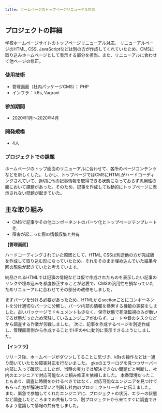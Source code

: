 ```yaml
---
title: ホームページのトップページリニューアル対応
---
```


## プロジェクトの詳細

学校ホームページサイトのトップページリニューアル対応。
リニューアルページのHTML, CSS, JavaScriptなどは別の方が作成してくれていたため、CMSに取り込みホームページとして表示する部分を担当。また、リニューアルに合わせて他ページの修正。

### 使用技術

- 管理画面（社内パッケージCMS）： PHP
- インフラ： k8s, Vagrant

### 参加期間

- 2020年1月〜2020年4月

### 開発規模

- 4人

### プロジェクトでの課題

ホームページのトップ画面のリニューアルに合わせて、各所のページコンテンツなどを新しくした。
しかし、トップページではCMSにHTMLがハードコーディングされていて、適切に他の記事情報を取得できる状態になっておらず汎用性の面において課題があった。そのため、記事を作成しても動的にトップページに表示されない問題が起きていた。

## 主な取り組み

- CMSで記事やその他コンポーネントのパーツ化とトップページテンプレート化
- 障害が起こった際の情報収集と共有

**【管理画面】**

ハードコーディングされていた原因として、HTML, CSSは別途他の方が完成版を作成して取り込む形になっていたため、それをそのまま埋め込んでいた結果今回の現象が起きていたと考えています。

納品されるHTMLでは記事の情報などは仮で作成されたものを表示したい記事のリンクや埋め込みを都度修正することが必要で、CMSの汎用性を損なっていたためリニューアルに合わせてその部分の改修をしました。

まずパーツを分ける必要があったため、HTMLからsectionごとにコンポーネントを分け適切なパーツに分解し、パーツ内部の情報を検索する機能の実装をしました。古いパッケージでドキュメントも少なく、保守状態で死活監視のみが動いてる状態だったため常駐しているエンジニアがおらず、コードや昔のタスクなどから調査する作業が苦戦しました。
次に、記事を作成するページを別途作成し、管理画面側から作成することでHPの中に動的に表示できるようにしました。

**【インフラ】**

リリース後、ホームページがダウンしてることに気づき、k8sの操作などは一通り聞いていたため障害対応を行ないました。
gkeのエラーログを見つつサーバー内部に入って確認しましたが、当時の実力では解決できない問題だと判断し、社内のエンジニアで対応可能な人に頼み修正を依頼しました。
本番環境だったこともあり、調査に時間をかけるべきではなく、対応可能なエンジニアを見つけてもらった方が解決は早いと判断し社内のプロジェクトリーダーに伝えました。
また、緊急で参加してくれたエンジニアに、プロジェクトの状況、エラーの状態など調査したところまでの共有しつつ、別プロジェクトから来てすぐに調査できるよう意識して情報の共有をしました。
